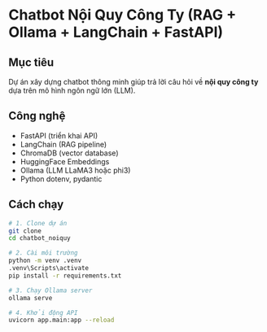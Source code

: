 #  Chatbot Nội Quy Công Ty (RAG + Ollama + LangChain + FastAPI)

##  Mục tiêu
Dự án xây dựng chatbot thông minh giúp trả lời câu hỏi về **nội quy công ty** dựa trên mô hình ngôn ngữ lớn (LLM).

##  Công nghệ
- FastAPI (triển khai API)
- LangChain (RAG pipeline)
- ChromaDB (vector database)
- HuggingFace Embeddings
- Ollama (LLM LLaMA3 hoặc phi3)
- Python dotenv, pydantic

##  Cách chạy
```bash
# 1. Clone dự án
git clone 
cd chatbot_noiquy

# 2. Cài môi trường
python -m venv .venv
.venv\Scripts\activate
pip install -r requirements.txt

# 3. Chạy Ollama server
ollama serve

# 4. Khởi động API
uvicorn app.main:app --reload
